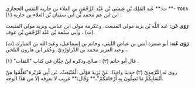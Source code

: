 ٣٥٤٨ -** ت:** عَبد المَلِك بْن عِيسَى بْن عَبْد الرَّحْمَنِ بن العلاء بن جارية الثقفي الحجازي ابن ابن عم محمد بْن أَبي سفيان بْن العلاء بن جارية (١) .

**رَوَى عَن:** عَبد اللَّه بْن يزيد مولى المنبعث، وعكرمة مولى ابن عباس، ويزيد مولى المنبعث (ت) ، وأبي سلمة بْن عَبْد الرَّحْمَنِ بْن عوف.

**رَوَى عَنه:** أبو ضمرة أنس بن عياض الليثي، وحاتم بن إسماعيل، وعَبد الله بن المبارك (ت) ، وعبد العزيز محمد بن الدَّراوَرْدِيّ، وعُمَر ابن هارون البلخي.

قال أبو حاتم (٢) : صالح.وذكره ابنُ حِبَّان في كتاب "الثقات" (١) .

روى له التِّرْمِذِيّ (٢) حديثا واحِدًا، عَنْ يَزِيدَ مَوْلَى الْمُنْبَعِثُ، عَن أَبِي هُرَيْرة"تَعَلَّمُوا مِنْ أَنْسَابِكُمْ مَا تَصِلُونَ بِهِ أَرْحَامَكُمْ"،** وَقَال:** غريب لا نعرفه إلا من هَذَا الوجه.